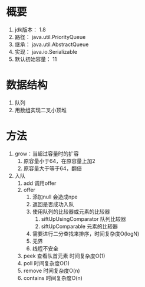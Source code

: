 # 概要
1. jdk版本： 1.8
2. 路径： java.util.PriorityQueue
3. 继承： java.util.AbstractQueue
4. 实现： java.io.Serializable
5. 默认初始容量： 11

# 数据结构
1. 队列
2. 用数组实现二叉小顶堆

# 方法
1. grow：当超过容量时的扩容
    1. 原容量小于64，在原容量上加2
    2. 原容量大于等于64，翻倍
2. 入队
    1. add 调用offer
    2. offer
        1. 添加null 会造成npe
        2. 返回是否成功入队
        3. 使用队列的比较器或元素的比较器
            1. siftUpUsingComparator 队列比较器
            2. siftUpComparable 元素的比较器
        4. 需要进行二分查找来排序，时间复杂度O(logN)
        5. 无界
        6. 线程不安全
    3. peek 查看队首元素 时间复杂度O(1)
    4. poll 时间复杂度O(1)
    5. remove 时间复杂度O(n)
    6. contains 时间复杂度O(n)
